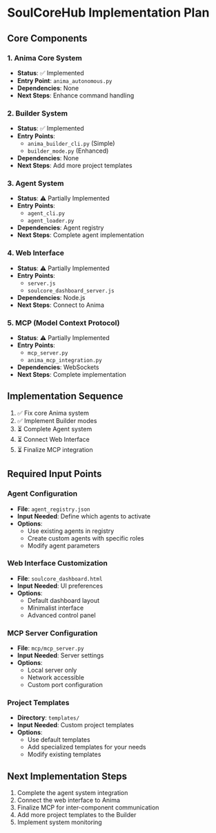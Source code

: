 # SoulCoreHub Implementation Plan

## Core Components

### 1. Anima Core System
- **Status**: ✅ Implemented
- **Entry Point**: `anima_autonomous.py`
- **Dependencies**: None
- **Next Steps**: Enhance command handling

### 2. Builder System
- **Status**: ✅ Implemented
- **Entry Points**: 
  - `anima_builder_cli.py` (Simple)
  - `builder_mode.py` (Enhanced)
- **Dependencies**: None
- **Next Steps**: Add more project templates

### 3. Agent System
- **Status**: ⚠️ Partially Implemented
- **Entry Points**: 
  - `agent_cli.py`
  - `agent_loader.py`
- **Dependencies**: Agent registry
- **Next Steps**: Complete agent implementation

### 4. Web Interface
- **Status**: ⚠️ Partially Implemented
- **Entry Points**: 
  - `server.js`
  - `soulcore_dashboard_server.js`
- **Dependencies**: Node.js
- **Next Steps**: Connect to Anima

### 5. MCP (Model Context Protocol)
- **Status**: ⚠️ Partially Implemented
- **Entry Points**: 
  - `mcp_server.py`
  - `anima_mcp_integration.py`
- **Dependencies**: WebSockets
- **Next Steps**: Complete implementation

## Implementation Sequence

1. ✅ Fix core Anima system
2. ✅ Implement Builder modes
3. ⏳ Complete Agent system
4. ⏳ Connect Web Interface
5. ⏳ Finalize MCP integration

## Required Input Points

### Agent Configuration
- **File**: `agent_registry.json`
- **Input Needed**: Define which agents to activate
- **Options**:
  - Use existing agents in registry
  - Create custom agents with specific roles
  - Modify agent parameters

### Web Interface Customization
- **File**: `soulcore_dashboard.html`
- **Input Needed**: UI preferences
- **Options**:
  - Default dashboard layout
  - Minimalist interface
  - Advanced control panel

### MCP Server Configuration
- **File**: `mcp/mcp_server.py`
- **Input Needed**: Server settings
- **Options**:
  - Local server only
  - Network accessible
  - Custom port configuration

### Project Templates
- **Directory**: `templates/`
- **Input Needed**: Custom project templates
- **Options**:
  - Use default templates
  - Add specialized templates for your needs
  - Modify existing templates

## Next Implementation Steps

1. Complete the agent system integration
2. Connect the web interface to Anima
3. Finalize MCP for inter-component communication
4. Add more project templates to the Builder
5. Implement system monitoring
